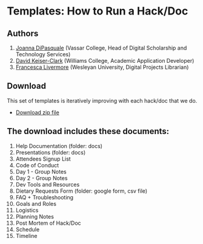# Templates: How to Run a Hack/Doc

## Authors

1. [Joanna DiPasquale](https://github.com/jjdipasquale) (Vassar College, Head of Digital Scholarship and Technology Services)
1. [David Keiser-Clark](https://github.com/dwk2) (Williams College, Academic Application Developer)
1. [Francesca Livermore](https://github.com/bookishgirl) (Wesleyan University, Digital Projects Librarian)


## Download

This set of templates is iteratively improving with each hack/doc that we do. 

* [Download zip file](https://github.com/Islandora-Collaboration-Group/icg_information/blob/master/templates_how_to_run_a_hack_doc/Templates-Hack-Doc-Clean-Version.zip)

## The download includes these documents:

1. Help Documentation (folder: docs)
1. Presentations (folder: docs)
1. Attendees Signup List
1. Code of Conduct
1. Day 1 - Group Notes
1. Day 2 - Group Notes
1. Dev Tools and Resources
1. Dietary Requests Form (folder: google form, csv file)
1. FAQ + Troubleshooting
1. Goals and Roles
1. Logistics
1. Planning Notes
1. Post Mortem of Hack/Doc
1. Schedule
1. Timeline
